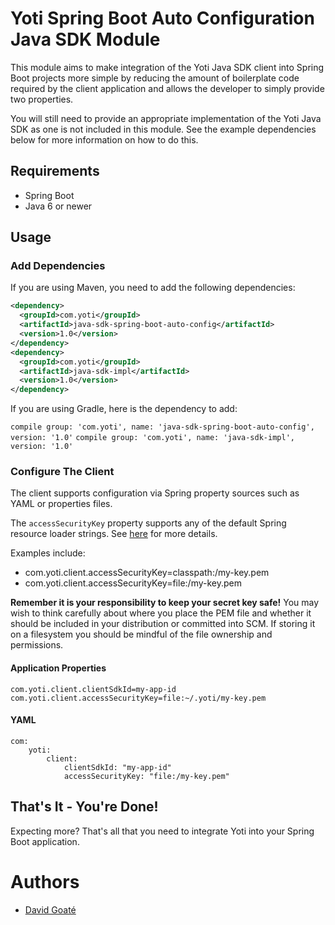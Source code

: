 # Yoti Spring Boot Auto Configuration Java SDK Module

This module aims to make integration of the Yoti Java SDK client into Spring Boot projects more simple by reducing the
 amount of boilerplate code required by the client application and allows the developer to simply provide two properties.
 
You will still need to provide an appropriate implementation of the Yoti Java SDK as one is not included in this module. 
See the example dependencies below for more information on how to do this.

## Requirements

- Spring Boot
- Java 6 or newer

## Usage

### Add Dependencies

If you are using Maven, you need to add the following dependencies:

```xml
<dependency>
  <groupId>com.yoti</groupId>
  <artifactId>java-sdk-spring-boot-auto-config</artifactId>
  <version>1.0</version>
</dependency>
<dependency>
  <groupId>com.yoti</groupId>
  <artifactId>java-sdk-impl</artifactId>
  <version>1.0</version>
</dependency>
```


If you are using Gradle, here is the dependency to add:

`compile group: 'com.yoti', name: 'java-sdk-spring-boot-auto-config', version: '1.0'`
`compile group: 'com.yoti', name: 'java-sdk-impl', version: '1.0'`


### Configure The Client

The client supports configuration via Spring property sources such as YAML or properties files.

The `accessSecurityKey` property supports any of the default Spring resource loader strings. See [here](http://docs.spring.io/spring/docs/current/spring-framework-reference/html/resources.html) for more details.

Examples include:

* com.yoti.client.accessSecurityKey=classpath:/my-key.pem
* com.yoti.client.accessSecurityKey=file:/my-key.pem

**Remember it is your responsibility to keep your secret key safe!** You may wish to think carefully about where you 
place the PEM file and whether it should be included in your distribution or committed into SCM. If storing it on a filesystem you should be mindful 
of the file ownership and permissions.


#### Application Properties
```
com.yoti.client.clientSdkId=my-app-id
com.yoti.client.accessSecurityKey=file:~/.yoti/my-key.pem
```

#### YAML
```
com:
    yoti:
        client:
            clientSdkId: "my-app-id"
            accessSecurityKey: "file:/my-key.pem"
```

## That's It - You're Done!
Expecting more? That's all that you need to integrate Yoti into your Spring Boot application.

# Authors
* [David Goaté](https://github.com/davidgoate)




